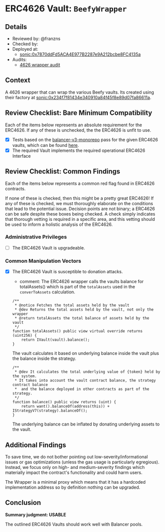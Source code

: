 # ERC4626 Vault: `BeefyWrapper`

## Details
- Reviewed by: @franzns
- Checked by: 
- Deployed at:
    - [sonic:0x7870ddFd5ACA4E977B2287e9A212bcbe8FC4135a](https://sonicscan.org/address/0x7870ddFd5ACA4E977B2287e9A212bcbe8FC4135a#code)
- Audits:
    - [4626 wrapper audit](https://github.com/beefyfinance/beefy-audits/blob/master/2023-08-03-Beefy-Zellic-4626-Wrapper-Audit.pdf)


## Context
A 4626 wrapper that can wrap the various Beefy vaults. Its created using their factory at [sonic:0x234f7f81434e340910a84f45f8e89d07fa86611a](https://sonicscan.org/address/0x234f7f81434e340910a84f45f8e89d07fa86611a). 

## Review Checklist: Bare Minimum Compatibility
Each of the items below represents an absolute requirement for the ERC4626. If any of these is unchecked, the the ERC4626 is unfit to use.

- [x] Tests based on the [balancer-v3-monorepo](https://github.com/balancer/balancer-v3-monorepo/tree/main/pkg/vault/test/foundry/fork) pass for the given ERC4626 vaults, which can be found [here](https://github.com/balancer/balancer-v3-erc4626-tests/blob/main/test/sonic/ERC4626BeefyUsdcSilo.sol).
- [x] The required Vault implements the required operational ERC4626 Interface

## Review Checklist: Common Findings
Each of the items below represents a common red flag found in ERC4626 contracts.

If none of these is checked, then this might be a pretty great ERC4626! If any of these is checked, we must thoroughly elaborate on the conditions that lead to the potential issue. Decision points are not binary; a ERC4626 can be safe despite these boxes being checked. A check simply indicates that thorough vetting is required in a specific area, and this vetting should be used to inform a holistic analysis of the ERC4626.

### Administrative Privileges
- [ ] The ERC4626 Vault is upgradeable. 


### Common Manipulation Vectors
- [x] The ERC4626 Vault is susceptible to donation attacks.
    - comment: The ERC4626 wrapper calls the vaults balance for totalAssets() which is part of the `totalAssets` used in the `converToAssets` calculation.

    ```solidity
    /**
     * @notice Fetches the total assets held by the vault
     * @dev Returns the total assets held by the vault, not only the wrapper
     * @return totalAssets the total balance of assets held by the vault
     */
    function totalAssets() public view virtual override returns (uint256) {
        return IVault(vault).balance();
    }
    ```
    The vault calculates it based on underlying balance inside the vault plus the balance inside the strategy.
    ```solidity
    /**
     * @dev It calculates the total underlying value of {token} held by the system.
     * It takes into account the vault contract balance, the strategy contract balance
     *  and the balance deployed in other contracts as part of the strategy.
     */
    function balance() public view returns (uint) {
        return want().balanceOf(address(this)) + IStrategyV7(strategy).balanceOf();
    }
    ```

    The underlying balance can be inflated by donating underlying assets to the vault.

## Additional Findings
To save time, we do not bother pointing out low-severity/informational issues or gas optimizations (unless the gas usage is particularly egregious). Instead, we focus only on high- and medium-severity findings which materially impact the contract's functionality and could harm users.

The Wrapper is a minimal proxy which means that it has a hardcoded implementation address so by definition nothing can be upgraded.

## Conclusion
**Summary judgment: USABLE**

The outlined ERC4626 Vaults should work well with Balancer pools.